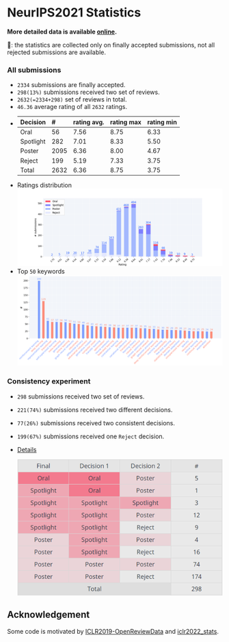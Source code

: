 # NeurIPS2021 Statistics

__More detailed data is available [online](https://guoqiangwei.xyz/htmls/neurips2021/neurips2021_statistics.html).__

:triangular_flag_on_post:: the statistics are collected only on finally accepted submissions, not all rejected submissions are available.

### All submissions

- `2334` submissions are finally accepted.
- `298(13%)` submissions received two set of reviews.
- `2632(=2334+298)` set of reviews in total.
- `46.36` average rating of all `2632` ratings.
- 
    |Decision|#|rating avg.|rating max|rating min|
    |---|---|---|---|---|
    |Oral|56|7.56|8.75|6.33|
    |Spotlight|282|7.01|8.33|5.50|
    |Poster|2095|6.36|8.00|4.67|
    |Reject|199|5.19|7.33|3.75|
    |Total|2632|6.36|8.75|3.75|
- Ratings distribution
![](assets/stats_bar.png)
- Top `50` keywords
![](assets/keywords_bar.png)


### Consistency experiment 

- `298` submissions received two set of reviews.
- `221(74%)` submissions received two different decisions.
- `77(26%)` submissions received two consistent decisions.
- `199(67%)` submissions received one `Reject` decision.
- [Details](https://guoqiangwei.xyz/htmls/neurips2021/neurips2021_consistency_experiments.html)
  
  ![](assets/ce.png)

## Acknowledgement 

Some code is motivated by [ICLR2019-OpenReviewData](https://github.com/shaohua0116/ICLR2019-OpenReviewData) and [iclr2022_stats](https://github.com/weigq/iclr2022_stats).

